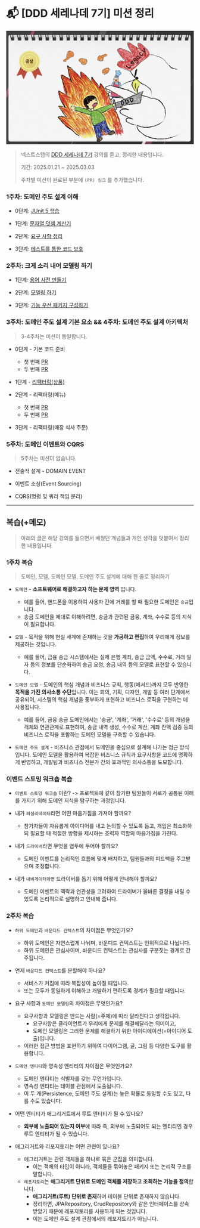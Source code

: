 # 📬 [DDD 세레나데 7기] 미션 정리

![](/system-design/img/DDD_Serenade.png)

> 넥스트스텝의 [DDD 세레나데 7기](https://edu.nextstep.camp/c/GwN2MSqv) 강의를 듣고, 정리한 내용입니다.
>
> 기간: 2025.01.21 ~ 2025.03.03
> 
> 주차별 미션이 완료된 부분에 `(PR) 링크` 를 추가했습니다.

### 1주차: 도메인 주도 설계 이해

* 0단계: [JUnit 5 학습](https://github.com/next-step/ddd-legacy/pull/725)

* 1단계: [문자열 덧셈 계산기](https://github.com/next-step/ddd-legacy/pull/764)

* 2단계: [요구 사항 정리](https://github.com/next-step/ddd-legacy/pull/790)

* 3단계: [테스트를 통한 코드 보호](https://github.com/next-step/ddd-legacy/pull/835)

### 2주차: 크게 소리 내어 모델링 하기

* 1단계: [용어 사전 만들기](https://github.com/next-step/ddd-strategic-design/pull/494)

* 2단계: [모델링 하기](https://github.com/next-step/ddd-strategic-design/pull/507)

* 3단계: [기능 우선 패키지 구성하기](https://github.com/next-step/ddd-strategic-design/pull/509)

### 3주차: 도메인 주도 설계 기본 요소 && 4주차: 도메인 주도 설계 아키텍처

> 3-4주차는 미션이 동일합니다.

* 0단계 - 기본 코드 준비
    * 첫 번째 [PR](https://github.com/next-step/ddd-tactical-design/pull/347)
    * 두 번째 [PR](https://github.com/next-step/ddd-tactical-design/pull/352)

* 1단계 - [리팩터링(상품)](https://github.com/next-step/ddd-tactical-design/pull/357)

* 2단계 - 리팩터링(메뉴)
    * 첫 번째 [PR](https://github.com/next-step/ddd-tactical-design/pull/366)
    * 두 번째 [PR](https://github.com/next-step/ddd-tactical-design/pull/373)

* 3단계 - 리팩터링(매장 식사 주문)

### 5주차: 도메인 이벤트와 CQRS

> 5주차는 미션이 없습니다.

* 전술적 설계 - DOMAIN EVENT

* 이벤트 소싱(Event Sourcing)

* CQRS(명령 및 쿼리 책임 분리)

---

## 복습(+메모)

> 아래의 글은 해당 강의를 들으면서 배웠던 개념들과 개인 생각을 덧붙여서 정리한 내용입니다.

### 1주차 복습

> 도메인, 모델, 도메인 모델, 도메인 주도 설계에 대해 한 줄로 정리하기

* `도메인` - **소프트웨어로 해결하고자 하는 문제 영역** 입니다.
  * 예를 들어, 핸드폰을 이용하여 사용자 간에 거래를 할 때 필요한 도메인은 `송금`입니다. 
  * 송금 도메인을 제대로 이해하려면, 송금과 관련된 금융, 계좌, 수수료 등의 지식이 필요합니다.

* `모델` - 목적을 위해 현실 세계에 존재하는 것을 **가공하고 편집**하여 우리에게 정보를 제공하는 것입니다.
  * 예를 들어, 금융 송금 시스템에서는 실제 은행 계좌, 송금 금액, 수수료, 거래 일자 등의 정보를 단순화하여 송금 요청, 송금 내역 등의 모델로 표현할 수 있습니다.

* `도메인 모델` - 도메인의 핵심 개념과 비즈니스 규칙, 행동(메서드)까지 모두 반영한 **목적을 가진 의사소통 수단**입니다. 이는 회의, 기획, 디자인, 개발 등 여러 단계에서 공유되어, 시스템의 핵심 개념을 풍부하게 표현하고 비즈니스 로직을 구현하는 데 사용됩니다.
  * 예를 들어, 금융 송금 도메인에서는 '송금', '계좌', '거래', '수수료' 등의 개념을 객체와 연관관계로 표현하여, 송금 내역 생성, 수수료 계산, 계좌 잔액 검증 등의 비즈니스 로직을 포함하는 도메인 모델을 구축할 수 있습니다.

* `도메인 주도 설계` - 비즈니스 관점에서 도메인을 중심으로 설계해 나가는 접근 방식입니다. 도메인 모델을 활용하여 복잡한 비즈니스 규칙과 요구사항을 코드에 명확하게 반영하고, 개발팀과 비즈니스 전문가 간의 효과적인 의사소통을 도모합니다.

### 이벤트 스토밍 워크숍 복습

* `이벤트 스토밍 워크숍` 이란? -> 프로젝트에 같이 참가한 팀원들이 서로가 공통된 이해를 가지기 위해 도메인 지식을 탐구하는 과정입니다.

* 내가 `퍼실리테이터`라면 어떤 마음가짐을 가져야 할까요? 
  *  참가자들이 자유롭게 아이디어를 내고 논의할 수 있도록 돕고, 개입은 최소화하되 필요할 때 적절한 방향을 제시하는 조력자 역할의 마음가짐을 가진다.

* 내가 `드라이버`라면 무엇을 염두에 두어야 할까요?
  * 도메인 이벤트를 논리적인 흐름에 맞게 배치하고, 팀원들과의 피드백을 주고받으며 조정합니다.

* 내가 `내비게이터라면` 드라이버를 돕기 위해 어떻게 안내해야 할까요?
  * 도메인 이벤트의 맥락과 연관성을 고려하여 드라이버가 올바른 결정을 내릴 수 있도록 논리적으로 설명하고 안내해 줍니다.

### 2주차 복습

* `하위 도메인`과 `바운디드 컨텍스트`의 차이점은 무엇인가요?
  * 하위 도메인은 자연스럽게 나뉘며, 바운디드 컨텍스트는 인위적으로 나뉩니다.
  * 하위 도메인은 관심사이며, 바운디드 컨텍스트는 관심사를 구분짓는 경계로 간주됩니다.

* 언제 `바운디드 컨텍스트`를 분할해야 하나요?
  * 서비스가 커짐에 따라 복잡성이 높아질 때입니다.
  * 또는 모두가 동일하게 이해하고 개발하기 편하도록 경계가 필요할 때입니다.

* 요구 사항과 `도메인 모델링`의 차이점은 무엇인가요?
  * 요구사항과 모델링은 만드는 사람(=주체)에 따라 달라진다고 생각됩니다. 
    * 요구사항은 클라이언트가 우리에게 문제를 해결해달라는 의미이고,
    * 도메인 모델링은 그러한 문제를 해결하기 위한 아이디에이션(=아이디어 도출)입니다.
  * 이러한 접근 방법을 표현하기 위하여 다이어그램, 글, 그림 등 다양한 도구를 활용합니다.

* `도메인 엔티티`와 영속성 엔티티의 차이점은 무엇인가요?
  * 도메인 엔티티는 식별자를 갖는 무언가입니다.
  * 영속성 엔티티는 테이블 관점에서 도출됩니다.
  * 이 두 개(Persistence, 도메인 주도 설계)는 높은 확률로 동일할 수도 있고, 다를 수도 있습니다.

* 어떤 엔티티가 애그리거트에서 루트 엔티티가 될 수 있나요?
  * **외부에 노출되어 있는지 여부**에 따라 즉, 외부에 노출되어도 되는 엔티티인 경우 루트 엔티티가 될 수 있습니다.

* 애그리거트와 리포지토리는 어떤 관련이 있나요?
  * 애그리거트는 관련 객체들을 하나로 묶은 군집을 의미합니다.
    * 이는 객체의 타입이 아니라, 객체들을 묶어놓은 패키지 또는 논리적 구조를 말합니다.
  * `레포지토리`는 **애그리거트 단위로 도메인 객체를 저장하고 조회하는 기능을 정의**합니다.
    * **애그리거트(루트) 단위로 존재**하며 테이블 단위로 존재하지 않습니다.
    * 정리하면, JPARepository, CrudRepository와 같은 인터페이스를 상속받았기 때문에 레포지토리를 사용하게 되는 것입니다.
    * 이는 도메인 주도 설계 관점에서의 레포지토리가 아닙니다.
